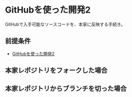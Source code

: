# GitHubを使った開発2

GitHubで入手可能なソースコードを、本家に反映する手続き。

## 前提条件

- [GitHubを使った開発2](github-1.md)

## 本家レポジトリをフォークした場合


## 本家レポジトリからブランチを切った場合

